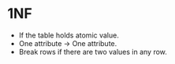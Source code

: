 # 1NF

- If the table holds atomic value.
- One attribute → One attribute.
- Break rows if there are two values in any row.
